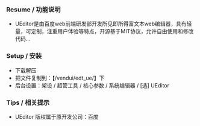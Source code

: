 ﻿

### Resume / 功能说明

* UEditor是由百度web前端研发部开发所见即所得富文本web编辑器，具有轻量，可定制，注重用户体验等特点，开源基于MIT协议，允许自由使用和修改代码...


### Setup / 安装

* 下载解压
* 把文件复制到：【/vendui/edt_ue/】下
* 后台设置：架设 / 超管工具 / 核心参数 / 系统编辑器 / [选] UEditor


### Tips / 相关提示

* UEditor 版权属于原开发公司：百度

